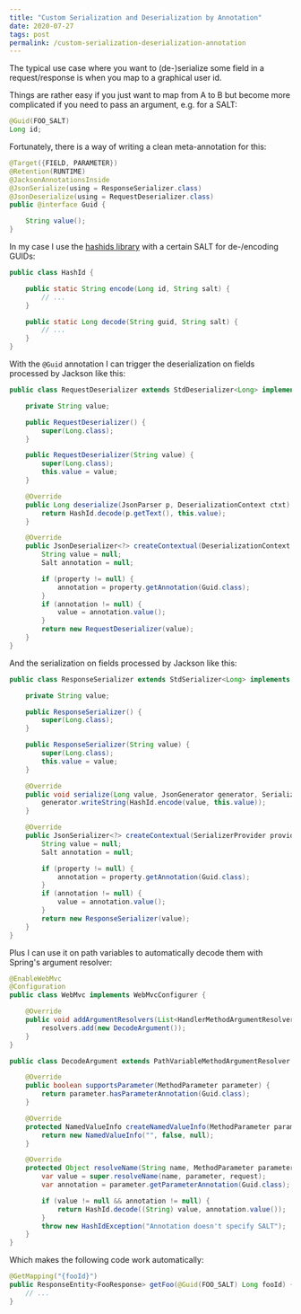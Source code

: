 ```yaml
---
title: "Custom Serialization and Deserialization by Annotation"
date: 2020-07-27
tags: post
permalink: /custom-serialization-deserialization-annotation
---
```


The typical use case where you want to (de-)serialize some field in a request/response is when you map to a graphical user id.

Things are rather easy if you just want to map from A to B but become more complicated if you need to pass an argument, e.g. for a SALT:

```java
@Guid(FOO_SALT)
Long id;
```

Fortunately, there is a way of writing a clean meta-annotation for this:

```java
@Target({FIELD, PARAMETER})
@Retention(RUNTIME)
@JacksonAnnotationsInside
@JsonSerialize(using = ResponseSerializer.class)
@JsonDeserialize(using = RequestDeserializer.class)
public @interface Guid {

    String value();
}
```

In my case I use the [hashids library](https://github.com/10cella/hashids-java) with a certain SALT for de-/encoding GUIDs:

```java
public class HashId {

    public static String encode(Long id, String salt) {
        // ...
    }

    public static Long decode(String guid, String salt) {
        // ...
    }
}
```

With the `@Guid` annotation I can trigger the deserialization on fields processed by Jackson like this:

```java
public class RequestDeserializer extends StdDeserializer<Long> implements ContextualDeserializer {

    private String value;

    public RequestDeserializer() {
        super(Long.class);
    }

    public RequestDeserializer(String value) {
        super(Long.class);
        this.value = value;
    }

    @Override
    public Long deserialize(JsonParser p, DeserializationContext ctxt) throws IOException {
        return HashId.decode(p.getText(), this.value);
    }

    @Override
    public JsonDeserializer<?> createContextual(DeserializationContext ctxt, BeanProperty property) {
        String value = null;
        Salt annotation = null;

        if (property != null) {
            annotation = property.getAnnotation(Guid.class);
        }
        if (annotation != null) {
            value = annotation.value();
        }
        return new RequestDeserializer(value);
    }
}
```

And the serialization on fields processed by Jackson like this:

```java
public class ResponseSerializer extends StdSerializer<Long> implements ContextualSerializer {

    private String value;

    public ResponseSerializer() {
        super(Long.class);
    }

    public ResponseSerializer(String value) {
        super(Long.class);
        this.value = value;
    }

    @Override
    public void serialize(Long value, JsonGenerator generator, SerializerProvider provider) throws IOException {
        generator.writeString(HashId.encode(value, this.value));
    }

    @Override
    public JsonSerializer<?> createContextual(SerializerProvider provider, BeanProperty property) {
        String value = null;
        Salt annotation = null;

        if (property != null) {
            annotation = property.getAnnotation(Guid.class);
        }
        if (annotation != null) {
            value = annotation.value();
        }
        return new ResponseSerializer(value);
    }
}
```

Plus I can use it on path variables to automatically decode them with Spring's argument resolver:

```java
@EnableWebMvc
@Configuration
public class WebMvc implements WebMvcConfigurer {

    @Override
    public void addArgumentResolvers(List<HandlerMethodArgumentResolver> resolvers) {
        resolvers.add(new DecodeArgument());
    }
}
```

```java
public class DecodeArgument extends PathVariableMethodArgumentResolver {

    @Override
    public boolean supportsParameter(MethodParameter parameter) {
        return parameter.hasParameterAnnotation(Guid.class);
    }

    @Override
    protected NamedValueInfo createNamedValueInfo(MethodParameter parameter) {
        return new NamedValueInfo("", false, null);
    }

    @Override
    protected Object resolveName(String name, MethodParameter parameter, NativeWebRequest request) throws Exception {
        var value = super.resolveName(name, parameter, request);
        var annotation = parameter.getParameterAnnotation(Guid.class);

        if (value != null && annotation != null) {
            return HashId.decode((String) value, annotation.value());
        }
        throw new HashIdException("Annotation doesn't specify SALT");
    }
}
```

Which makes the following code work automatically:

```java
@GetMapping("{fooId}")
public ResponseEntity<FooResponse> getFoo(@Guid(FOO_SALT) Long fooId) {
    // ...
}
```
